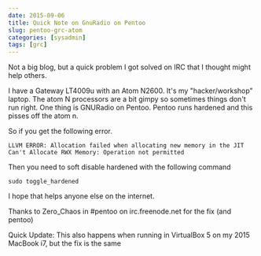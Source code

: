 ```yaml
---
date: 2015-09-06
title: Quick Note on GnuRadio on Pentoo
slug: pentoo-grc-atom
categories: [sysadmin]
tags: [grc]
---
```


Not a big blog, but a quick problem I got solved on IRC that I thought might help others.

I have a Gateway LT4009u with an Atom N2600. It's my "hacker/workshop" laptop. The atom N processors are a bit gimpy so sometimes things don't run right.
One thing is GNURadio on Pentoo. Pentoo runs hardened and this pisses off the atom n.

So if you get the following error.

```
LLVM ERROR: Allocation failed when allocating new memory in the JIT
Can't Allocate RWX Memory: Operation not permitted
```

Then you need to soft disable hardened with the following command

```
sudo toggle_hardened
```

I hope that helps anyone else on the internet.

Thanks to Zero_Chaos in #pentoo on irc.freenode.net for the fix (and pentoo)

Quick Update: This also happens when running in VirtualBox 5 on my 2015 MacBook i7, but the fix is the same
